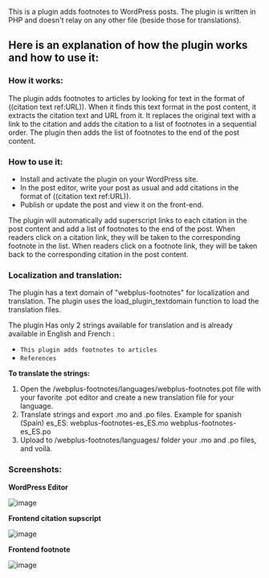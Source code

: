 This is a plugin adds footnotes to WordPress posts.
The plugin is written in PHP and doesn't relay on any other file (beside those for translations).

## Here is an explanation of how the plugin works and how to use it:

### How it works:

The plugin adds footnotes to articles by looking for text in the format of ((citation text ref:URL)).
When it finds this text format in the post content, it extracts the citation text and URL from it.
It replaces the original text with a link to the citation and adds the citation to a list of footnotes in a sequential order.
The plugin then adds the list of footnotes to the end of the post content.

### How to use it:

- Install and activate the plugin on your WordPress site.
- In the post editor, write your post as usual and add citations in the format of ((citation text ref:URL)).
- Publish or update the post and view it on the front-end.

The plugin will automatically add superscript links to each citation in the post content and add a list of footnotes to the end of the post.
When readers click on a citation link, they will be taken to the corresponding footnote in the list.
When readers click on a footnote link, they will be taken back to the corresponding citation in the post content.

### Localization and translation:

The plugin has a text domain of "webplus-footnotes" for localization and translation.
The plugin uses the load_plugin_textdomain function to load the translation files.

The plugin Has only 2 strings available for translation and is already available in English and French :
- `This plugin adds footnotes to articles`
- `References`

**To translate the strings:**
1. Open the /webplus-footnotes/languages/webplus-footnotes.pot file with your favorite .pot editor and create a new translation file for your language.
2. Translate strings and export .mo and .po files. Example for spanish (Spain) es_ES: webplus-footnotes-es_ES.mo webplus-footnotes-es_ES.po
3. Upload to /webplus-footnotes/languages/ folder your .mo and .po files, and voilà.

### Screenshots:

**WordPress Editor**

![image](https://user-images.githubusercontent.com/6638982/226123834-6062ce8c-874a-4b3d-9d83-659f69f4b111.png)

**Frontend citation supscript**

![image](https://user-images.githubusercontent.com/6638982/226123930-c7d03514-65d2-45c2-a79b-d434f80f5cdd.png)

**Frontend footnote**

![image](https://user-images.githubusercontent.com/6638982/226124080-89b028d0-f9d7-4dd2-839b-a72d125e7d05.png)
